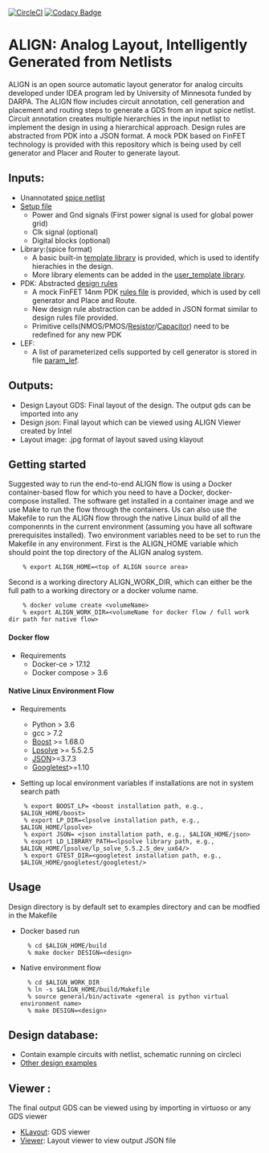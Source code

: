 [![CircleCI](https://circleci.com/gh/ALIGN-analoglayout/ALIGN-public.svg?style=svg)](https://circleci.com/gh/ALIGN-analoglayout/ALIGN-public)
[![Codacy Badge](https://api.codacy.com/project/badge/Grade/2aeb84c0f14949909bcd342b19721d01)](https://app.codacy.com/app/ALIGN-analoglayout/ALIGN-public?utm_source=github.com&utm_medium=referral&utm_content=ALIGN-analoglayout/ALIGN-public&utm_campaign=Badge_Grade_Settings)

# ALIGN: Analog Layout, Intelligently Generated from Netlists
ALIGN is an open source automatic layout generator for analog circuits developed under IDEA program led by University of Minnesota funded by DARPA. The ALIGN flow includes circuit annotation, cell generation and placement and routing steps to generate a GDS from an input spice netlist. Circuit annotation creates multiple hierarchies in the input netlist to implement the design in using a hierarchical approach. Design rules are abstracted from PDK into a JSON format. A mock PDK based on FinFET technology is provided with this repository which is being used by cell generator and Placer and Router to generate layout.

## Inputs:
 * Unannotated [spice netlist](examples/telescopic_ota/telescopic_ota.sp)
 * [Setup file](examples/telescopic_ota/telescopic_ota.setup)
    - Power and Gnd signals (First power signal is used for global power grid)
    - Clk signal (optional)
    - Digital blocks (optional)
 * Library:(spice format)
    - A basic built-in [template library](align/config/basic_template.sp) is provided, which is used to identify hierachies in the design.
    - More library elements can be added in the [user_template library](align/config/user_template.sp).
 * PDK: Abstracted [design rules](pdks/FinFET14nm_Mock_PDK)
    - A mock FinFET 14nm PDK [rules file](pdks/FinFET14nm_Mock_PDK/layers.json) is provided, which is used by cell generator and Place and Route.
    - New design rule abstraction can be added in JSON format similar to design rules file provided.
    - Primitive cells(NMOS/PMOS/[Resistor](pdks/FinFET14nm_Mock_PDK/fabric_Res.py)/[Capacitor](pdks/FinFET14nm_Mock_PDK/fabric_Cap.py)) need to be redefined for any new PDK 
 * LEF:
    - A list of parameterized cells supported by cell generator is stored in file [param_lef](align/config/param_lef).
## Outputs:
 * Design Layout GDS: Final layout of the design. The output gds can be imported into any 
 * Design json: Final layout which can be viewed using ALIGN Viewer created by Intel
 * Layout image: .jpg format of layout saved using klayout

## Getting started
 Suggested way to run the end-to-end ALIGN flow is using a Docker container-based flow for which you need to have a Docker, docker-compose installed. The software get installed in a container image and we use Make to run the flow through the containers. Us can also use the Makefile to run the ALIGN flow through the native Linux build of all the componennts in the current environment (assuming you have all software prerequisites installed).
Two environment variables need to be set to run the Makefile in any environment. First is the ALIGN\_HOME variable which should point the top directory of the ALIGN analog system.

		% export ALIGN_HOME=<top of ALIGN source area>

Second is a working directory ALIGN\_WORK\_DIR, which can either be the full path to a working directory or a docker volume name.  

        % docker volume create <volumeName>
		% export ALIGN_WORK_DIR=<volumeName for docker flow / full work dir path for native flow>
#### Docker flow
 * Requirements
    - Docker-ce > 17.12
    - Docker compose > 3.6

#### Native Linux Environment Flow
 * Requirements
    - Python > 3.6
    - gcc > 7.2
    - [Boost]( https://github.com/boostorg/boost.git) >= 1.68.0
    - [Lpsolve](https://sourceforge.net/projects/lpsolve/files/lpsolve/5.5.2.5/lp_solve_5.5.2.5_source.tar.gz/download) >= 5.5.2.5
    - [JSON]( https://github.com/nlohmann/json.git)>=3.7.3
    - [Googletest]( https://github.com/google/googletest)>=1.10

 * Setting up local environment variables if installations are not in system search path 

        % export BOOST_LP= <boost installation path, e.g., $ALIGN_HOME/boost>
        % export LP_DIR=<lpsolve installation path, e.g., $ALIGN_HOME/lpsolve>
        % export JSON= <json installation path, e.g., $ALIGN_HOME/json>
        % export LD_LIBRARY_PATH=<lpsolve library path, e.g., $ALIGN_HOME/lpsolve/lp_solve_5.5.2.5_dev_ux64/>
        % export GTEST_DIR=<googletest installation path, e.g., $ALIGN_HOME/googletest/googletest/>
## Usage
Design directory is by default set to examples directory and can be modfied in the Makefile 
* Docker based run

        % cd $ALIGN_HOME/build
        % make docker DESIGN=<design>
* Native environment flow

        % cd $ALIGN_WORK_DIR
        % ln -s $ALIGN_HOME/build/Makefile
        % source general/bin/activate <general is python virtual environment name>
        % make DESIGN=<design>
    
## Design database:
* Contain example circuits with netlist, schematic running on circleci
* [Other design examples](dev/Design%20Database) 
 
## Viewer :
The final output GDS can be viewed using by importing in virtuoso or any GDS viewer
* [KLayout](https://github.com/KLayout/klayout): GDS viewer
* [Viewer](Viewer): Layout viewer to view output JSON file


